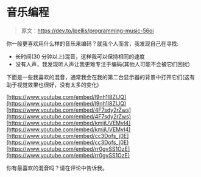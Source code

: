 # 音乐编程

> 原文：<https://dev.to/lpellis/programming-music-56oi>

你一般更喜欢用什么样的音乐来编码？就我个人而言，我发现自己在寻找:

*   长时间(30 分钟以上)混音，这样我可以保持相同的速度
*   没有人声，我发现听人声让我更难专注于编码(其他人可能不会被它们困扰)

下面是一些我喜欢的混音，通常我会在我的第二台显示器的背景中打开它们(这有助于视觉效果也很好，没有太多的变化)

[https://www.youtube.com/embed/l9nh1l8ZIJQ](https://www.youtube.com/embed/l9nh1l8ZIJQ)
[https://www.youtube.com/embed/4F7sdy2rZws](https://www.youtube.com/embed/4F7sdy2rZws)
[https://www.youtube.com/embed/kmjiUVEMvI4](https://www.youtube.com/embed/kmjiUVEMvI4)
[https://www.youtube.com/embed/cc3Dofs_j0E](https://www.youtube.com/embed/cc3Dofs_j0E)
[https://www.youtube.com/embed/rr0gvSS1OzE](https://www.youtube.com/embed/rr0gvSS1OzE)

你有最喜欢的混音吗？请在评论中告诉我。